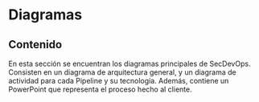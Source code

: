 # Diagramas

## Contenido
En esta sección se encuentran los diagramas principales de SecDevOps. Consisten en un diagrama de arquitectura general, y un diagrama de actividad para cada Pipeline y su tecnología.
Además, contiene un PowerPoint que representa el proceso hecho al cliente.
